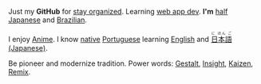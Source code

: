 Just my **GitHub** for
[stay organized](https://www.youtube.com/watch?v=s8yT8Eh_efE). Learning [web app dev](http://www.sitepoint.com/long-live-web-app/). 
**I'm** [half Japanese](https://en.wikipedia.org/wiki/H%C4%81fu) and [Brazilian](https://en.wikipedia.org/wiki/Japanese_Brazilian).

I enjoy [Anime](https://en.wikipedia.org/wiki/Anime).
I know [native](https://en.wikipedia.org/wiki/Native_language) [Portuguese](https://en.wikipedia.org/wiki/Portuguese_language) learning [English](https://en.wikipedia.org/wiki/English_language) and [<ruby>日本語<rt>に ほん ご</ruby> (Japanese)](https://en.wikipedia.org/wiki/Japanese_language). 

Be pioneer and modernize tradition. Power words: [Gestalt](https://www.youtube.com/watch?v=LlzuJqZ797U), [Insight](https://www.youtube.com/watch?v=LlzuJqZ797U), [Kaizen](https://www.youtube.com/watch?v=jRdTFis4-3Q), [Remix](http://everythingisaremix.info/watch-the-series/). 





